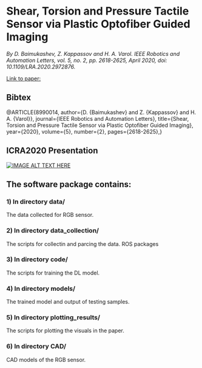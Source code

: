 # Shear, Torsion and Pressure Tactile Sensor via Plastic Optofiber Guided Imaging 

*By D. Baimukashev, Z. Kappassov and H. A. Varol. IEEE Robotics and Automation Letters, vol. 5, no. 2, pp. 2618-2625, April 2020, doi: 10.1109/LRA.2020.2972876.*

[Link to paper:](https://ieeexplore.ieee.org/abstract/document/8990014)




## Bibtex
@ARTICLE{8990014,
  author={D. {Baimukashev} and Z. {Kappassov} and H. A. {Varol}},
  journal={IEEE Robotics and Automation Letters}, 
  title={Shear, Torsion and Pressure Tactile Sensor via Plastic Optofiber Guided Imaging}, 
  year={2020},
  volume={5},
  number={2},
  pages={2618-2625},}


## ICRA2020 Presentation

[![IMAGE ALT TEXT HERE](http://i3.ytimg.com/vi/IH5f0U1_9is/hqdefault.jpg)](https://www.youtube.com/watch?v=IH5f0U1_9is)


## The software package contains:

### 1) In directory data/

The data collected for RGB sensor. 

### 2) In directory data_collection/

The scripts for collectin and parcing the data. ROS packages

### 3) In directory code/

The scripts for training the DL model.

### 4) In directory models/

The trained model and output of testing samples.

### 5) In directory plotting_results/

The scripts for plotting the visuals in the paper. 


### 6) In directory CAD/

CAD models of the RGB sensor.


